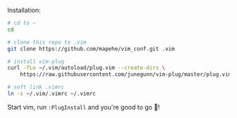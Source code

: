 Installation:

```bash
# cd to ~
cd

# clone this repo to .vim
git clone https://github.com/mapehe/vim_conf.git .vim

# install vim-plug
curl -fLo ~/.vim/autoload/plug.vim --create-dirs \
    https://raw.githubusercontent.com/junegunn/vim-plug/master/plug.vim

# soft link .vimrc
ln -s ~/.vim/.vimrc ~/.vimrc
```

Start vim, run `:PlugInstall` and you're good to go 💎!

